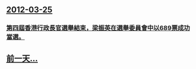 ## [2012-03-25](/zh/news/2012/03/25/index.md)

### [第四屆香港行政長官選舉結束，梁振英在選舉委員會中以689票成功當選。](/zh/news/2012/03/25/第四屆香港行政長官選舉結束-梁振英在選舉委員會中以689票成功當選.md)
## [前一天...](/zh/news/2012/03/22/index.md)

